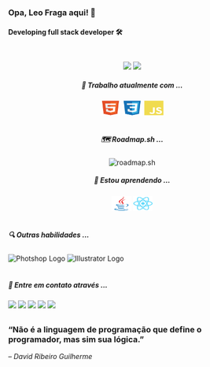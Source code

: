 ### Opa, Leo Fraga aqui! 👋
#### Developing full stack developer 🛠️
##
<br>

<div align="center">
  <!--<a href="https://github.com/leofraga93">-->
  <img height="160em" src="https://github-readme-stats.vercel.app/api?username=leofraga93&show_icons=true&theme=nord&include_commits=true"/>
	  <!--&count_private=true"/-->
  <img height="160em" src="https://github-readme-stats.vercel.app/api/top-langs/?username=leofraga93&layout=compact&langs_count=7&theme=nord"/>
</div>
	
<div align="center" style="display: inline_block">
  	<h5> 🔭 Trabalho atualmente com ...</h5>
	<img alt="Fraga-HTML" height="30" width="40" src="https://raw.githubusercontent.com/devicons/devicon/master/icons/html5/html5-original.svg" title="HTML">
	<img alt="Fraga-CSS" height="30" width="40" src="https://raw.githubusercontent.com/devicons/devicon/master/icons/css3/css3-original.svg" title="CSS">
	<img alt="Fraga-Js" height="30" width="40" src="https://raw.githubusercontent.com/devicons/devicon/master/icons/javascript/javascript-plain.svg" title="JS">
</div><br>

<div align="center" style="display: inline_block">
  	<h5> 🗺️ Roadmap.sh ...</h5>
	<img src="https://roadmap.sh/card/tall/66e2344f12af4935a0a8cc15?variant=dark&roadmaps=full-stack%2Cjava%2Cjavascript" alt="roadmap.sh" title="REAODMAP.SH"/>
</div>

<div align="center" style="display: inline_block">
	<h5> 🌱 Estou aprendendo ...</h5>
	<img alt="Fraga-Java" height="30" width="40" src="https://raw.githubusercontent.com/devicons/devicon/master/icons/java/java-original.svg" title="JAVA">
	<img alt="Fraga-React" height="30" width="40" src="https://raw.githubusercontent.com/devicons/devicon/master/icons/react/react-original.svg" title="REACT-NATIVE">
	<!--
	<img align="center" alt="Rafa-Ts" height="30" width="40" src="https://raw.githubusercontent.com/devicons/devicon/master/icons/typescript/typescript-plain.svg">
	<img align="center" alt="Rafa-Python" height="30" width="40" src="https://raw.githubusercontent.com/devicons/devicon/master/icons/python/python-original.svg">
	-->
</div><br>

<div>
  <h5> 🔍 Outras habilidades ...</h5>
    <img align="center" alt="Photshop Logo" src="https://aleen42.github.io/badges/src/photoshop.svg" title="PHOTOSHOP">
	<img align="center" alt="Illustrator Logo" src="https://aleen42.github.io/badges/src/illustrator.svg" title="ILLUSTRATOR">
</div><br>

<div style="display: inline_block">
	<h5> 📲 Entre em contato através ...</h5>
	<a href="https://twitter.com/2793Fraga" target="_blank" style="text-decoration: none;">
  		<img src="https://img.shields.io/badge/-%20(formerly%20Twitter)-%23333?style=for-the-badge&logo=X&logoColor=white">
	</a>
	<a href="https://instagram.com/fragaleoo" target="_blank" style="text-decoration: none;">
		<img src="https://img.shields.io/badge/-Instagram-%23E4405F?style=for-the-badge&logo=instagram&logoColor=white">
	</a>
	<a href = "mailto:leonardo.fraga.2793@outlook.com" style="text-decoration: none;">
		<img src="https://img.shields.io/badge/-eMail-%2333FF?style=for-the-badge&logo=gmail&logoColor=white" target="_blank">
	</a>
	<a href="https://linkedin.com/in/leofraga93/" target="_blank" style="text-decoration: none;">
		<img src="https://img.shields.io/badge/-LinkedIn-%230077B5?style=for-the-badge&logo=linkedin&logoColor=white" target="_blank">
	</a>
	<a href="https://discord.gg/lleo93#6508" target="_blank" style="text-decoration: none;">
		<img src="https://img.shields.io/badge/Discord-7289DA?style=for-the-badge&logo=discord&logoColor=white" target="_blank">
	</a>
</div>

##
### “Não é a linguagem de programação que define o programador, mas sim sua lógica.”
_– David Ribeiro Guilherme_
